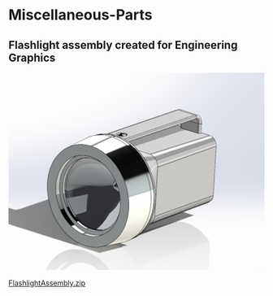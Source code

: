 # **Miscellaneous-Parts**
## Flashlight assembly created for Engineering Graphics
![FlashlightAssembly.png](/Miscellaneous-Parts/FlashlightAssembly.png?raw=true) 

[FlashlightAssembly.zip](/Miscellaneous-Parts/FLASHLIGHTASSEMBLY.zip?raw=true) 